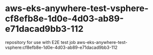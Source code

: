 # aws-eks-anywhere-test-vsphere-cf8efb8e-1d0e-4d03-ab89-e71dacad9bb3-112
repository for use with E2E test job aws-eks-anywhere-test-vsphere:cf8efb8e-1d0e-4d03-ab89-e71dacad9bb3-112
